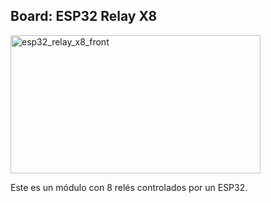## Board: ESP32 Relay X8

<img width="400" height="221" alt="esp32_relay_x8_front" src="https://github.com/user-attachments/assets/efd7c423-31da-4f77-93cd-d3c2bff97270" />

Este es un módulo con 8 relés controlados por un ESP32.
